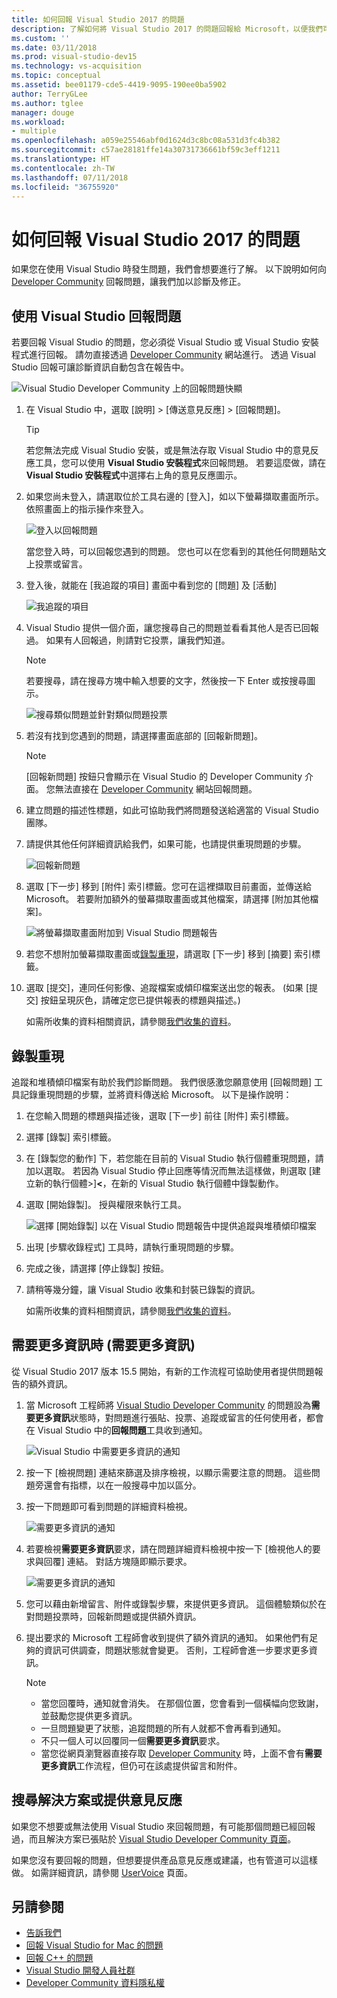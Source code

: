 ```yaml
---
title: 如何回報 Visual Studio 2017 的問題
description: 了解如何將 Visual Studio 2017 的問題回報給 Microsoft，以便我們可以診斷並修正問題。
ms.custom: ''
ms.date: 03/11/2018
ms.prod: visual-studio-dev15
ms.technology: vs-acquisition
ms.topic: conceptual
ms.assetid: bee01179-cde5-4419-9095-190ee0ba5902
author: TerryGLee
ms.author: tglee
manager: douge
ms.workload:
- multiple
ms.openlocfilehash: a059e25546abf0d1624d3c8bc08a531d3fc4b382
ms.sourcegitcommit: c57ae28181ffe14a30731736661bf59c3eff1211
ms.translationtype: HT
ms.contentlocale: zh-TW
ms.lasthandoff: 07/11/2018
ms.locfileid: "36755920"
---
```

# <a name="how-to-report-a-problem-with-visual-studio-2017"></a>如何回報 Visual Studio 2017 的問題

如果您在使用 Visual Studio 時發生問題，我們會想要進行了解。 以下說明如何向 [Developer Community](https://developercommunity.visualstudio.com/) 回報問題，讓我們加以診斷及修正。

## <a name="report-a-problem-by-using-visual-studio"></a>使用 Visual Studio 回報問題

若要回報 Visual Studio 的問題，您必須從 Visual Studio 或 Visual Studio 安裝程式進行回報。 請勿直接透過 [Developer Community](https://developercommunity.visualstudio.com/) 網站進行。 透過 Visual Studio 回報可讓診斷資訊自動包含在報告中。

![Visual Studio Developer Community 上的回報問題快顯](media/report-an-issue.png)

1. 在 Visual Studio 中，選取 [說明] > [傳送意見反應] > [回報問題]。

   > [!TIP]
   > 若您無法完成 Visual Studio 安裝，或是無法存取 Visual Studio 中的意見反應工具，您可以使用 **Visual Studio 安裝程式**來回報問題。 若要這麼做，請在 **Visual Studio 安裝程式**中選擇右上角的意見反應圖示。

1. 如果您尚未登入，請選取位於工具右邊的 [登入]，如以下螢幕擷取畫面所示。 依照畫面上的指示操作來登入。

   ![登入以回報問題](../ide/media/sign-in-new-ux.png)

   當您登入時，可以回報您遇到的問題。 您也可以在您看到的其他任何問題貼文上投票或留言。

1. 登入後，就能在 [我追蹤的項目] 畫面中看到您的 [問題] 及 [活動]

    ![我追蹤的項目](../ide/media/items-i-follow.png)

1. Visual Studio 提供一個介面，讓您搜尋自己的問題並看看其他人是否已回報過。 如果有人回報過，則請對它投票，讓我們知道。
   > [!NOTE]
   > 若要搜尋，請在搜尋方塊中輸入想要的文字，然後按一下 Enter 或按搜尋圖示。

   ![搜尋類似問題並針對類似問題投票](../ide/media/search-and-vote.png)

1. 若沒有找到您遇到的問題，請選擇畫面底部的 [回報新問題]。

   > [!NOTE]
   > [回報新問題] 按鈕只會顯示在 Visual Studio 的 Developer Community 介面。 您無法直接在 [Developer Community](https://developercommunity.visualstudio.com/) 網站回報問題。

1. 建立問題的描述性標題，如此可協助我們將問題發送給適當的 Visual Studio 團隊。

1. 請提供其他任何詳細資訊給我們，如果可能，也請提供重現問題的步驟。

   ![回報新問題](../ide/media/report-new-problem.png)

1. 選取 [下一步] 移到 [附件] 索引標籤。您可在這裡擷取目前畫面，並傳送給 Microsoft。 若要附加額外的螢幕擷取畫面或其他檔案，請選擇 [附加其他檔案]。

   ![將螢幕擷取畫面附加到 Visual Studio 問題報告](media/report-a-problem-screenshot.png)

1. 若您不想附加螢幕擷取畫面或[錄製重現](#record-a-repro)，請選取 [下一步] 移到 [摘要] 索引標籤。

1. 選取 [提交]，連同任何影像、追蹤檔案或傾印檔案送出您的報表。 (如果 [提交] 按鈕呈現灰色，請確定您已提供報表的標題與描述。)

   如需所收集的資料相關資訊，請參閱[我們收集的資料](developer-community-privacy.md#data-we-collect)。

## <a name="record-a-repro"></a>錄製重現

追蹤和堆積傾印檔案有助於我們診斷問題。 我們很感激您願意使用 [回報問題] 工具記錄重現問題的步驟，並將資料傳送給 Microsoft。 以下是操作說明：

1. 在您輸入問題的標題與描述後，選取 [下一步] 前往 [附件] 索引標籤。

1. 選擇 [錄製] 索引標籤。

1. 在 [錄製您的動作] 下，若您能在目前的 Visual Studio 執行個體重現問題，請加以選取。 若因為 Visual Studio 停止回應等情況而無法這樣做，則選取 [建立新的執行個體>]**\<**，在新的 Visual Studio 執行個體中錄製動作。

1. 選取 [開始錄製]。 授與權限來執行工具。

   ![選擇 [開始錄製] 以在 Visual Studio 問題報告中提供追蹤與堆積傾印檔案](../ide/media/record-dialog-box.png)

1. 出現 [步驟收錄程式] 工具時，請執行重現問題的步驟。

1. 完成之後，請選擇 [停止錄製] 按鈕。

1. 請稍等幾分鐘，讓 Visual Studio 收集和封裝已錄製的資訊。

   如需所收集的資料相關資訊，請參閱[我們收集的資料](developer-community-privacy.md#data-we-collect)。

## <a name="when-further-information-is-needed-need-more-info"></a>需要更多資訊時 (需要更多資訊)

從 Visual Studio 2017 版本 15.5 開始，有新的工作流程可協助使用者提供問題報告的額外資訊。

1. 當 Microsoft 工程師將 [Visual Studio Developer Community](https://developercommunity.visualstudio.com/) 的問題設為**需要更多資訊**狀態時，對問題進行張貼、投票、追蹤或留言的任何使用者，都會在 Visual Studio 中的**回報問題**工具收到通知。

   ![Visual Studio 中需要更多資訊的通知](../ide/media/nmi-notification.png)

1. 按一下 [檢視問題] 連結來篩選及排序檢視，以顯示需要注意的問題。 這些問題旁還會有指標，以在一般搜尋中加以區分。

1. 按一下問題即可看到問題的詳細資料檢視。

   ![需要更多資訊的通知](../ide/media/nmi-details-view.png)

1. 若要檢視**需要更多資訊**要求，請在問題詳細資料檢視中按一下 [檢視他人的要求與回覆] 連結。 對話方塊隨即顯示要求。

   ![需要更多資訊的通知](../ide/media/nmi-request.png)

1. 您可以藉由新增留言、附件或錄製步驟，來提供更多資訊。 這個體驗類似於在對問題投票時，回報新問題或提供額外資訊。

1. 提出要求的 Microsoft 工程師會收到提供了額外資訊的通知。 如果他們有足夠的資訊可供調查，問題狀態就會變更。 否則，工程師會進一步要求更多資訊。

   > [!NOTE]
   > * 當您回覆時，通知就會消失。 在那個位置，您會看到一個橫幅向您致謝，並鼓勵您提供更多資訊。
   > * 一旦問題變更了狀態，追蹤問題的所有人就都不會再看到通知。
   > * 不只一個人可以回覆同一個**需要更多資訊**要求。
   > * 當您從網頁瀏覽器直接存取 [Developer Community](https://developercommunity.visualstudio.com/) 時，上面不會有**需要更多資訊**工作流程，但仍可在該處提供留言和附件。

## <a name="search-for-solutions-or-provide-feedback"></a>搜尋解決方案或提供意見反應

如果您不想要或無法使用 Visual Studio 來回報問題，有可能那個問題已經回報過，而且解決方案已張貼於 [Visual Studio Developer Community 頁面](https://developercommunity.visualstudio.com/)。

如果您沒有要回報的問題，但想要提供產品意見反應或建議，也有管道可以這樣做。 如需詳細資訊，請參閱 [UserVoice](https://visualstudio.uservoice.com/forums/121579-visual-studio-ide) 頁面。

## <a name="see-also"></a>另請參閱

* [告訴我們](../ide/talk-to-us.md)
* [回報 Visual Studio for Mac 的問題](/visualstudio/mac/report-a-problem)
* [回報 C++ 的問題](/cpp/how-to-report-a-problem-with-the-visual-cpp-toolset)
* [Visual Studio 開發人員社群](https://developercommunity.visualstudio.com/)
* [Developer Community 資料隱私權](developer-community-privacy.md)